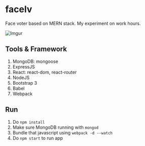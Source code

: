 # facelv
Face voter based on MERN stack. My experiment on work hours.

![Imgur](http://i.imgur.com/veQMRDO.jpg)

## Tools & Framework
1. MongoDB: mongoose
2. ExpressJS
3. React: react-dom, react-router
4. NodeJS
5. Bootstrap 3
6. Babel
7. Webpack

## Run
1. Do `npm install`
2. Make sure MongoDB running with `mongod`
3. Bundle that javascript using `webpack -d --watch`
4. Do `npm start` to run app

